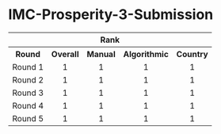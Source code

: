 # IMC-Prosperity-3-Submission

<table>
    <tr align="center">
        <th></th>
        <th colspan="3">Rank</th>
    </tr>
    <tr align="center">
        <th>Round</th>
        <th>Overall</th>
        <th>Manual</th>
        <th>Algorithmic</th>
        <th>Country</th>
    </tr>
    <tr align="center">
        <td>Round 1</td>
        <td>1</td>
        <td>1</td>
        <td>1</td>
        <td>1</td>
    </tr>
    <tr align="center">
        <td>Round 2</td>
        <td>1</td>
        <td>1</td>
        <td>1</td>
        <td>1</td>
    </tr>
    <tr align="center">
        <td>Round 3</td>
        <td>1</td>
        <td>1</td>
        <td>1</td>
        <td>1</td>
    </tr>
    <tr align="center">
        <td>Round 4</td>
        <td>1</td>
        <td>1</td>
        <td>1</td>
        <td>1</td>
    </tr>
    <tr align="center">
        <td>Round 5</td>
        <td>1</td>
        <td>1</td>
        <td>1</td>
        <td>1</td>
    </tr>
</table>
